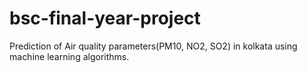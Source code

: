 # bsc-final-year-project
Prediction of Air quality parameters(PM10, NO2, SO2) in kolkata using machine learning algorithms.
